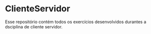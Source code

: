 # ClienteServidor
Esse repositório contém todos os exercícios desenvolvidos durantes a dsciplina de cliente servidor.
